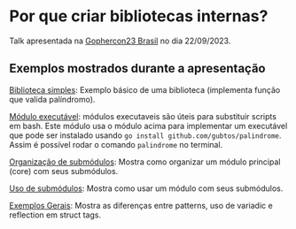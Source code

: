 # Por que criar bibliotecas internas?
Talk apresentada na [Gophercon23 Brasil](https://gopherconbr.org) no dia 22/09/2023.

## Exemplos mostrados durante a apresentação

[Biblioteca simples](https://github.com/gubtos/golib): Exemplo básico de uma biblioteca (implementa função que valida palíndromo).

[Módulo executável](https://github.com/gubtos/palindrome): módulos executaveis são úteis para substituir scripts em bash. Este módulo usa o módulo acima para implementar um executável que pode ser instalado usando `go install github.com/gubtos/palindrome`. Assim é possível rodar o comando `palindrome` no terminal.

[Organização de submódulos](https://github.com/gubtos/gosubmoduleexample): Mostra como organizar um módulo principal (core) com seus submódulos.

[Uso de submódulos](https://github.com/gubtos/gosubmoduleusageexample): Mostra como usar um módulo com seus submódulos.

[Exemplos Gerais](https://github.com/gubtos/goexamples): Mostra as diferenças entre patterns, uso de variadic e reflection em struct tags.
